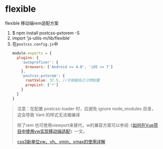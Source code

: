 # flexible
flexible 移动端rem适配方案

1. $ npm install postcss-pxtorem -S
2. import 'js-utils-m/lib/flexible'
3. 在`postcss.config.js`中
    ```javascript
    module.exports = {
      plugins: {
        'autoprefixer': {
          browsers: ['Android >= 4.0', 'iOS >= 7']
        },
        'postcss-pxtorem': {
          rootValue: 37.5, //可根据自己习惯配置
          propList: ['*']
        }
      }
    }
    ```
> 注意：在配置 postcss-loader 时，应避免 ignore node_modules 目录，这会导致 Vant 的样式无法被编译
>
> 除了rem 也可使用viewport来替代，w的兼容方案可以参阅《[如何在Vue项目中使用vw实现移动端适配](https://blog.csdn.net/ww430430/article/details/78403536)》一文。
>
>[css3新单位vw、vh、vmin、vmax的使用详解](https://www.hangge.com/blog/cache/detail_1715.html)
